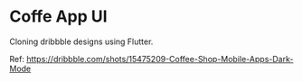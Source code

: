 # Coffe App UI

Cloning dribbble designs using Flutter.

Ref: https://dribbble.com/shots/15475209-Coffee-Shop-Mobile-Apps-Dark-Mode

